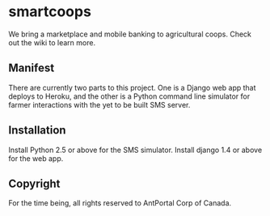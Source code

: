 # smartcoops

We bring a marketplace and mobile banking to agricultural coops. Check out the wiki to learn more.

## Manifest

There are currently two parts to this project. One is a Django web app that deploys to Heroku, and the other is a Python command line simulator for farmer interactions with the yet to be built SMS server.

## Installation

Install Python 2.5 or above for the SMS simulator. Install django 1.4 or above for the web app.

## Copyright

For the time being, all rights reserved to AntPortal Corp of Canada.

